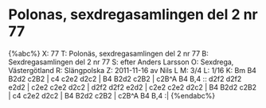 # Polonas, sexdregasamlingen del 2 nr 77

{%abc%}
X: 77
T: Polonäs, sexdregasamlingen del 2 nr 77
B: Sexdregasamlingen del 2 nr 77
S: efter Anders Larsson
O: Sexdrega, Västergötland
R: Slängpolska
Z: 2011-11-16 av Nils L
M: 3/4
L: 1/16
K: Bm
B4 B2d2 c2B2 | c4 c2e2 d2c2 | B4 B2d2 c2B2 | c2B^A B4 B,4 ::
d2f2 d2f2 e2d2 | c2e2 c2e2 d2c2 | d2f2 d2f2 e2d2 | c2e2 c2e2 d2c2 |
B4 B2d2 c2B2 | c4 c2e2 d2c2 | B4 B2d2 c2B2 | c2B^A B4 B,4 :|
{%endabc%}
